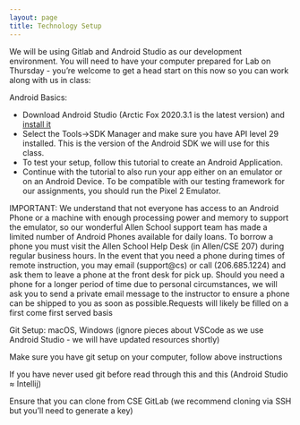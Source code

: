 ```yaml
---
layout: page
title: Technology Setup
---
```


We will be using Gitlab and Android Studio as our development environment. You will need to have your computer prepared for Lab on Thursday - you’re welcome to get a head start on this now so you can work along with us in class: 

Android Basics:
- Download Android Studio (Arctic Fox 2020.3.1 is the latest version) and [install it](https://developer.android.com/studio/install)
- Select the Tools->SDK Manager and make sure you have API level 29 installed. This is the version of the Android SDK we will use for this class. 
- To test your setup, follow this tutorial to create an Android Application.
- Continue with the tutorial to also run your app either on an emulator or on an Android Device. To be compatible with our testing framework for our assignments, you should run the Pixel 2 Emulator.

IMPORTANT: We understand that not everyone has access to an Android Phone or a machine with enough processing power and memory to support the emulator, so our wonderful Allen School support team has made a limited number of Android Phones available for daily loans. To borrow a phone you must visit the Allen School Help Desk (in Allen/CSE 207) during regular business hours. In the event that you need a phone during times of remote instruction, you may email (support@cs) or call (206.685.1224) and ask them to leave a phone at the front desk for pick up. Should you need a phone for a longer period of time due to personal circumstances, we will ask you to send a private email message to the instructor to ensure a phone can be shipped to you as soon as possible.Requests will likely be filled on a first come first served basis 

Git Setup: macOS, Windows (ignore pieces about VSCode as we use Android Studio - we will have updated resources shortly)

Make sure you have git setup on your computer, follow above instructions

If you have never used git before read through this and this (Android Studio ≈ Intellij)

Ensure that you can clone from CSE GitLab (we recommend cloning via SSH but you’ll need to generate a key)